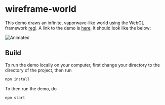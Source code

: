 # wireframe-world

This demo draws an infinite, vaporwave-like world using the WebGL
framework [regl](https://github.com/mikolalysenko/regl). A link to the
demo is [here](http://erkaman.github.io/wireframe-world/). It should look
like the below:

![Animated](images/anim.gif)

## Build

To run the demo locally on your computer, first change your directory to the directory of the project, then run

```bash
npm install
```

To then run the demo, do

```bash
npm start
```